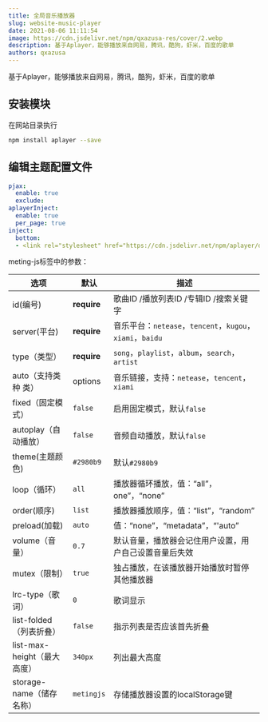 ```yaml
---
title: 全局音乐播放器
slug: website-music-player
date: 2021-08-06 11:11:54
image: https://cdn.jsdelivr.net/npm/qxazusa-res/cover/2.webp
description: 基于Aplayer，能够播放来自网易，腾讯，酷狗，虾米，百度的歌单
authors: qxazusa
---
```

基于Aplayer，能够播放来自网易，腾讯，酷狗，虾米，百度的歌单
<!--truncate-->
## 安装模块

在网站目录执行

```bash
npm install aplayer --save
```

## 编辑主题配置文件

```yaml
pjax:
  enable: true
  exclude:
aplayerInject:
  enable: true
  per_page: true
inject:
  bottom:
  - <link rel="stylesheet" href="https://cdn.jsdelivr.net/npm/aplayer/dist/APlayer.min.css"><script src="https://cdn.jsdelivr.net/npm/aplayer/dist/APlayer.min.js"></script><script src="https://cdn.jsdelivr.net/npm/meting@2.0.1/dist/Meting.min.js"></script><meting-js  server="netease"  type="playlist" id="5161331134" fixed="true" autoplay="true" loop="all" order="random" preload="auto" list-folded="ture" list-max-height="500px"></meting-js>
```

meting-js标签中的参数：

| 选项                        | 默认        | 描述                                                      |
| --------------------------- | ----------- | --------------------------------------------------------- |
| id(编号)                    | **require** | 歌曲ID /播放列表ID /专辑ID /搜索关键字                    |
| server(平台)                | **require** | 音乐平台：`netease`，`tencent`，`kugou`，`xiami`，`baidu` |
| type（类型）                | **require** | `song`，`playlist`，`album`，`search`，`artist`           |
| auto（支持类种 类）         | options     | 音乐链接，支持：`netease`，`tencent`，`xiami`             |
| fixed（固定模式）           | `false`     | 启用固定模式，默认`false`                                 |
| autoplay（自动播放）        | `false`     | 音频自动播放，默认`false`                                 |
| theme(主题颜色)             | `#2980b9`   | 默认`#2980b9`                                             |
| loop（循环）                | `all`       | 播放器循环播放，值：“all”，one”，“none”                   |
| order(顺序)                 | `list`      | 播放器播放顺序，值：“list”，“random”                      |
| preload(加载)               | `auto`      | 值：“none”，“metadata”，“'auto”                           |
| volume（音量）              | `0.7`       | 默认音量，播放器会记住用户设置，用户自己设置音量后失效    |
| mutex（限制）               | `true`      | 独占播放，在该播放器开始播放时暂停其他播放器              |
| lrc-type（歌词）            | `0`         | 歌词显示                                                  |
| list-folded（列表折叠）     | `false`     | 指示列表是否应该首先折叠                                  |
| list-max-height（最大高度） | `340px`     | 列出最大高度                                              |
| storage-name（储存名称）    | `metingjs`  | 存储播放器设置的localStorage键                            |
